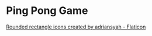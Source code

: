 # Ping Pong Game
 
<a href="https://www.flaticon.com/free-icons/rounded-rectangle" title="rounded rectangle icons">Rounded rectangle icons created by adriansyah - Flaticon</a>
